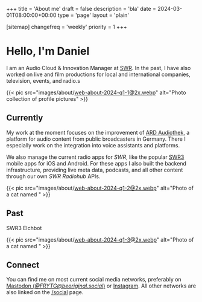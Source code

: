 +++
title = 'About me'
draft = false
description = 'bla'
date = 2024-03-01T08:00:00+00:00
type = 'page'
layout = 'plain'

[sitemap]
  changefreq = 'weekly'
  priority = 1
+++

# Hello, I'm Daniel

I am an Audio Cloud & Innovation Manager at [SWR](https://lab.swr.de/). In the past, I have also worked on live and film productions for local and international companies, television, events, and radio.s

{{< pic src="images/about/web-about-2024-q1-1@2x.webp" alt="Photo collection of profile pictures" >}}

## Currently

My work at the moment focuses on the improvement of [ARD Audiothek](https://www.ardaudiothek.de/), a platform for audio content from public broadcasters in Germany. There I especially work on the integration into voice assistants and platforms.

We also manage the current radio apps for _SWR_, like the popular [SWR3](https://www.swr3.de/app) mobile apps for iOS and Android. For these apps I also built the backend infrastructure, providing live meta data, podcasts, and all other content through our own _SWR Radiohub_ APIs.

{{< pic src="images/about/web-about-2024-q1-2@2x.webp" alt="Photo of a cat named " >}}

## Past

SWR3 Elchbot

{{< pic src="images/about/web-about-2024-q1-3@2x.webp" alt="Photo of a cat named " >}}

## Connect

You can find me on most current social media networks, preferably on [Mastodon (_@FRYTG@beoriginal.social_)](https://beoriginal.social/@FRYTG) or [Instagram](https://www.instagram.com/dan.frytg/). All other networks are also linked on the [/social](/social) page.
